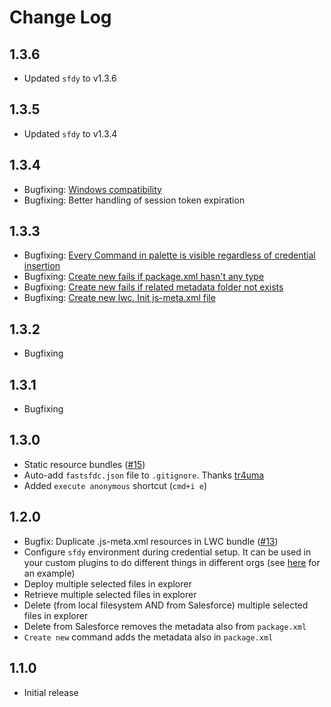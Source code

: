 # Change Log
## 1.3.6
* Updated `sfdy` to v1.3.6

## 1.3.5
* Updated `sfdy` to v1.3.4

## 1.3.4
* Bugfixing: [Windows compatibility](issues/22)
* Bugfixing: Better handling of session token expiration

## 1.3.3
* Bugfixing: [Every Command in palette is visible regardless of credential insertion](issues/21)
* Bugfixing: [Create new fails if package.xml hasn't any type](issues/20)
* Bugfixing: [Create new fails if related metadata folder not exists](issues/19)
* Bugfixing: [Create new lwc. Init js-meta.xml file](issues/17)

## 1.3.2
* Bugfixing

## 1.3.1
* Bugfixing

## 1.3.0
* Static resource bundles ([#15](issues/15))
* Auto-add `fastsfdc.json` file to `.gitignore`. Thanks [tr4uma](https://github.com/tr4uma)
* Added `execute anonymous` shortcut (`cmd+i e`)

## 1.2.0
* Bugfix: Duplicate .js-meta.xml resources in LWC bundle ([#13](issues/13))
* Configure `sfdy` environment during credential setup. It can be used in your custom plugins to do different things in different orgs (see [here](https://www.npmjs.com/package/sfdy#change-the-endpoint-of-a-named-credential-better-suited-as-a-predeployplugin-) for an example)
* Deploy multiple selected files in explorer
* Retrieve multiple selected files in explorer
* Delete (from local filesystem AND from Salesforce) multiple selected files in explorer
* Delete from Salesforce removes the metadata also from `package.xml`
* `Create new` command adds the metadata also in `package.xml`

## 1.1.0
* Initial release
